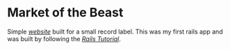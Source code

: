 # Market of the Beast

Simple [*website*](http://marketofthebeast.herokuapp.com) built for a small record label. This was
my first rails app and was built by following the [*Rails Tutorial*](http://www.railstutorial.org/book).

